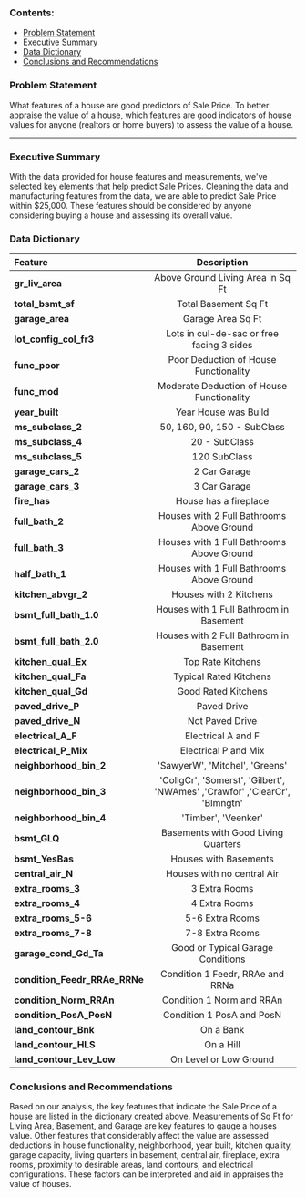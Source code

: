 ### Contents:
- [Problem Statement](#Problem-Statement)
- [Executive Summary](#Executive-Summary)
- [Data Dictionary](#Data-Dictionary)
- [Conclusions and Recommendations](#Conclusions-and-Recommendations)

### Problem Statement

What features of a house are good predictors of Sale Price. To better appraise the value of a house, which features are good indicators of house values for anyone (realtors or home buyers) to assess the value of a house. 

---

### Executive Summary

With the data provided for house features and measurements, we've selected key elements that help predict Sale Prices. Cleaning the data and manufacturing features from the data, we are able to predict Sale Price within $25,000. These features should be considered by anyone considering buying a house and assessing its overall value. 

### Data Dictionary

|Feature|Description|
|:--|:-:|
|**gr_liv_area**|Above Ground Living Area in Sq Ft|
|**total_bsmt_sf**|Total Basement Sq Ft|
|**garage_area**|Garage Area Sq Ft|
|**lot_config_col_fr3**|Lots in cul-de-sac or free facing 3 sides|
|**func_poor**|Poor Deduction of House Functionality|
|**func_mod**|Moderate Deduction of House Functionality|
|**year_built**|Year House was Build|
|**ms_subclass_2**|50, 160, 90, 150 - SubClass|
|**ms_subclass_4**|20 - SubClass|
|**ms_subclass_5**|120 SubClass|
|**garage_cars_2**|2 Car Garage|
|**garage_cars_3**|3 Car Garage|
|**fire_has**|House has a fireplace|
|**full_bath_2**|Houses with 2 Full Bathrooms Above Ground|
|**full_bath_3**|Houses with 1 Full Bathrooms Above Ground|
|**half_bath_1**|Houses with 1 Full Bathrooms Above Ground|
|**kitchen_abvgr_2**|Houses with 2 Kitchens|
|**bsmt_full_bath_1.0**|Houses with 1 Full Bathroom in Basement|
|**bsmt_full_bath_2.0**|Houses with 2 Full Bathroom in Basement|
|**kitchen_qual_Ex**|Top Rate Kitchens|
|**kitchen_qual_Fa**|Typical Rated Kitchens|
|**kitchen_qual_Gd**|Good Rated Kitchens |
|**paved_drive_P**|Paved Drive|
|**paved_drive_N**|Not Paved Drive|
|**electrical_A_F**|Electrical A and F|
|**electrical_P_Mix**|Electrical P and Mix|
|**neighborhood_bin_2**|'SawyerW', 'Mitchel', 'Greens'|
|**neighborhood_bin_3**|'CollgCr', 'Somerst', 'Gilbert', 'NWAmes' ,'Crawfor' ,'ClearCr', 'Blmngtn' |
|**neighborhood_bin_4**| 'Timber', 'Veenker'|
|**bsmt_GLQ**|Basements with Good Living Quarters|
|**bsmt_YesBas**|Houses with Basements|
|**central_air_N**|Houses with no central Air|
|**extra_rooms_3**|3 Extra Rooms|
|**extra_rooms_4**|4 Extra Rooms|
|**extra_rooms_5-6**|5-6 Extra Rooms|
|**extra_rooms_7-8**|7-8 Extra Rooms|
|**garage_cond_Gd_Ta**|Good or Typical Garage Conditions|
|**condition_Feedr_RRAe_RRNe**|Condition 1 Feedr, RRAe and RRNa|
|**condition_Norm_RRAn**|Condition 1 Norm and RRAn|
|**condition_PosA_PosN**|Condition 1 PosA and PosN|
|**land_contour_Bnk**|On a Bank|
|**land_contour_HLS**|On a Hill|
|**land_contour_Lev_Low**|On Level or Low Ground|

### Conclusions and Recommendations

Based on our analysis, the key features that indicate the Sale Price of a house are listed in the dictionary created above. Measurements of Sq Ft for Living Area, Basement, and Garage are key features to gauge a houses value. Other features that considerably affect the value are assessed deductions in house functionality, neighborhood, year built, kitchen quality, garage capacity, living quarters in basement, central air, fireplace, extra rooms, proximity to desirable areas, land contours, and electrical configurations. These factors can be interpreted and aid in appraises the value of houses. 
